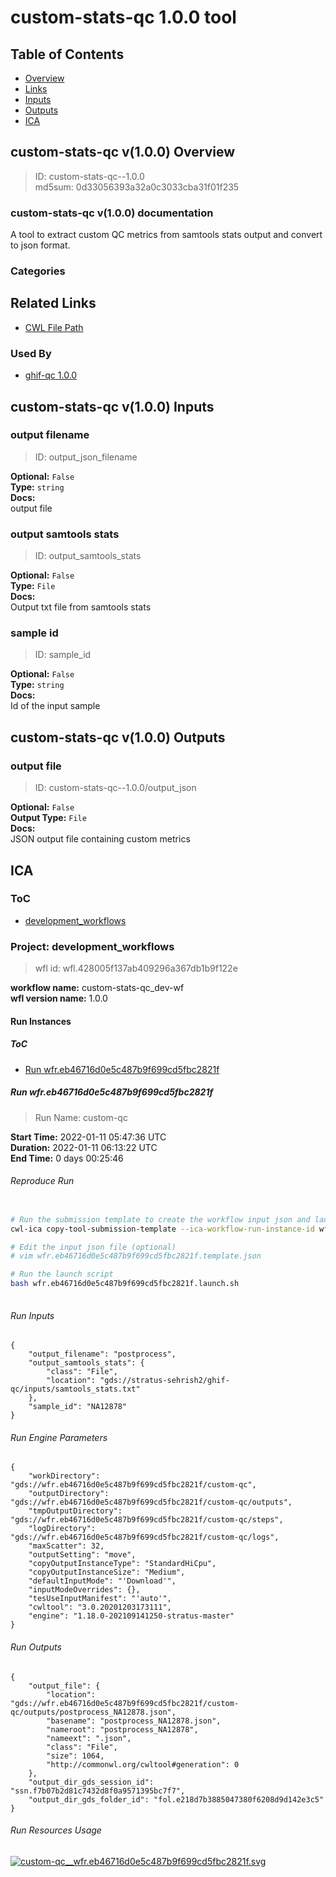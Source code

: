 
custom-stats-qc 1.0.0 tool
==========================

## Table of Contents
  
- [Overview](#custom-stats-qc-v100-overview)  
- [Links](#related-links)  
- [Inputs](#custom-stats-qc-v100-inputs)  
- [Outputs](#custom-stats-qc-v100-outputs)  
- [ICA](#ica)  


## custom-stats-qc v(1.0.0) Overview



  
> ID: custom-stats-qc--1.0.0  
> md5sum: 0d33056393a32a0c3033cba31f01f235

### custom-stats-qc v(1.0.0) documentation
  
A tool to extract custom QC metrics from samtools stats output and convert to json format.

### Categories
  


## Related Links
  
- [CWL File Path](../../../../../../tools/custom-stats-qc/1.0.0/custom-stats-qc__1.0.0.cwl)  


### Used By
  
- [ghif-qc 1.0.0](../../../workflows/ghif-qc/1.0.0/ghif-qc__1.0.0.md)  

  


## custom-stats-qc v(1.0.0) Inputs

### output filename



  
> ID: output_json_filename
  
**Optional:** `False`  
**Type:** `string`  
**Docs:**  
output file


### output samtools stats



  
> ID: output_samtools_stats
  
**Optional:** `False`  
**Type:** `File`  
**Docs:**  
Output txt file from samtools stats


### sample id



  
> ID: sample_id
  
**Optional:** `False`  
**Type:** `string`  
**Docs:**  
Id of the input sample

  


## custom-stats-qc v(1.0.0) Outputs

### output file



  
> ID: custom-stats-qc--1.0.0/output_json  

  
**Optional:** `False`  
**Output Type:** `File`  
**Docs:**  
JSON output file containing custom metrics
  

  


## ICA

### ToC
  
- [development_workflows](#project-development_workflows)  


### Project: development_workflows


> wfl id: wfl.428005f137ab409296a367db1b9f122e  

  
**workflow name:** custom-stats-qc_dev-wf  
**wfl version name:** 1.0.0  


#### Run Instances

##### ToC
  
- [Run wfr.eb46716d0e5c487b9f699cd5fbc2821f](#run-wfreb46716d0e5c487b9f699cd5fbc2821f)  


##### Run wfr.eb46716d0e5c487b9f699cd5fbc2821f



  
> Run Name: custom-qc  

  
**Start Time:** 2022-01-11 05:47:36 UTC  
**Duration:** 2022-01-11 06:13:22 UTC  
**End Time:** 0 days 00:25:46  


###### Reproduce Run


```bash

# Run the submission template to create the workflow input json and launch script            
cwl-ica copy-tool-submission-template --ica-workflow-run-instance-id wfr.eb46716d0e5c487b9f699cd5fbc2821f

# Edit the input json file (optional)
# vim wfr.eb46716d0e5c487b9f699cd5fbc2821f.template.json 

# Run the launch script
bash wfr.eb46716d0e5c487b9f699cd5fbc2821f.launch.sh
                                    
```  


###### Run Inputs


```
{
    "output_filename": "postprocess",
    "output_samtools_stats": {
        "class": "File",
        "location": "gds://stratus-sehrish2/ghif-qc/inputs/samtools_stats.txt"
    },
    "sample_id": "NA12878"
}
```  


###### Run Engine Parameters


```
{
    "workDirectory": "gds://wfr.eb46716d0e5c487b9f699cd5fbc2821f/custom-qc",
    "outputDirectory": "gds://wfr.eb46716d0e5c487b9f699cd5fbc2821f/custom-qc/outputs",
    "tmpOutputDirectory": "gds://wfr.eb46716d0e5c487b9f699cd5fbc2821f/custom-qc/steps",
    "logDirectory": "gds://wfr.eb46716d0e5c487b9f699cd5fbc2821f/custom-qc/logs",
    "maxScatter": 32,
    "outputSetting": "move",
    "copyOutputInstanceType": "StandardHiCpu",
    "copyOutputInstanceSize": "Medium",
    "defaultInputMode": "'Download'",
    "inputModeOverrides": {},
    "tesUseInputManifest": "'auto'",
    "cwltool": "3.0.20201203173111",
    "engine": "1.18.0-202109141250-stratus-master"
}
```  


###### Run Outputs


```
{
    "output_file": {
        "location": "gds://wfr.eb46716d0e5c487b9f699cd5fbc2821f/custom-qc/outputs/postprocess_NA12878.json",
        "basename": "postprocess_NA12878.json",
        "nameroot": "postprocess_NA12878",
        "nameext": ".json",
        "class": "File",
        "size": 1064,
        "http://commonwl.org/cwltool#generation": 0
    },
    "output_dir_gds_session_id": "ssn.f7b07b2d81c7432d8f0a9571395bc7f7",
    "output_dir_gds_folder_id": "fol.e218d7b3885047380f6208d9d142e3c5"
}
```  


###### Run Resources Usage
  

  
[![custom-qc__wfr.eb46716d0e5c487b9f699cd5fbc2821f.svg](../../../../images/runs/tools/custom-stats-qc/1.0.0/custom-qc__wfr.eb46716d0e5c487b9f699cd5fbc2821f.svg)](https://github.com/umccr/cwl-ica/raw/main/.github/catalogue/images/runs/tools/custom-stats-qc/1.0.0/custom-qc__wfr.eb46716d0e5c487b9f699cd5fbc2821f.svg)  

  

